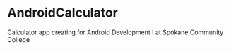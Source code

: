 # AndroidCalculator
 Calculator app creating for Android Development I at Spokane Community College
